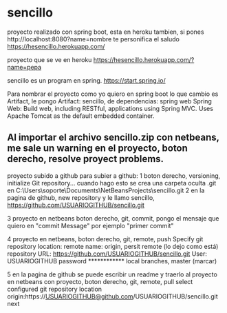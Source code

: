 # sencillo

proyecto realizado con spring boot, esta en heroku tambien, si pones http://localhost:8080?name=nombre te personifica el saludo
https://hesencillo.herokuapp.com/

proyecto que se ve en heroku
https://hesencillo.herokuapp.com/?name=pepa

sencillo es un program en spring. https://start.spring.io/

Para nombrar el proyecto como yo quiero en spring boot lo que cambio es Artifact, le pongo Artifact: sencillo, de dependencias: spring web
Spring Web:
Build web, including RESTful, applications using Spring MVC. Uses Apache Tomcat as the default embedded container.

Al importar el archivo sencillo.zip con netbeans, me sale un warning en el proyecto, boton derecho, resolve proyect problems.
--------------------------------------------------------------
proyecto subido a github
para subier a github:
1 boton derecho, versioning, initialize Git repository...
cuando hago esto se crea una carpeta oculta .git en C:\Users\soporte\Documents\NetBeansProjects\sencillo\.git
2 en la pagina de github, new repository y le llamo sencillo, https://github.com/USUARIOGITHUB/sencillo.git

3 proyecto en netbeans boton derecho, git, commit, pongo el mensaje que quiero en "commit Message" por ejemplo "primer commit"

4 proyecto en netbeans, boton derecho, git, remote, push
Specify git repository location:
remote name: origin, persit remote (lo dejo como está)
repository URL: https://github.com/USUARIOGITHUB/sencillo.git
User: USUARIOGITHUB
password ************
local branches, master (marcar)

5 en la pagina de github se puede escribir un readme y traerlo al proyecto en netbeans con proyecto, boton derecho, git, remote, pull
select configured git repository location
origin:https://USUARIOGITHUB@github.com/USUARIOGITHUB/sencillo.git
next


